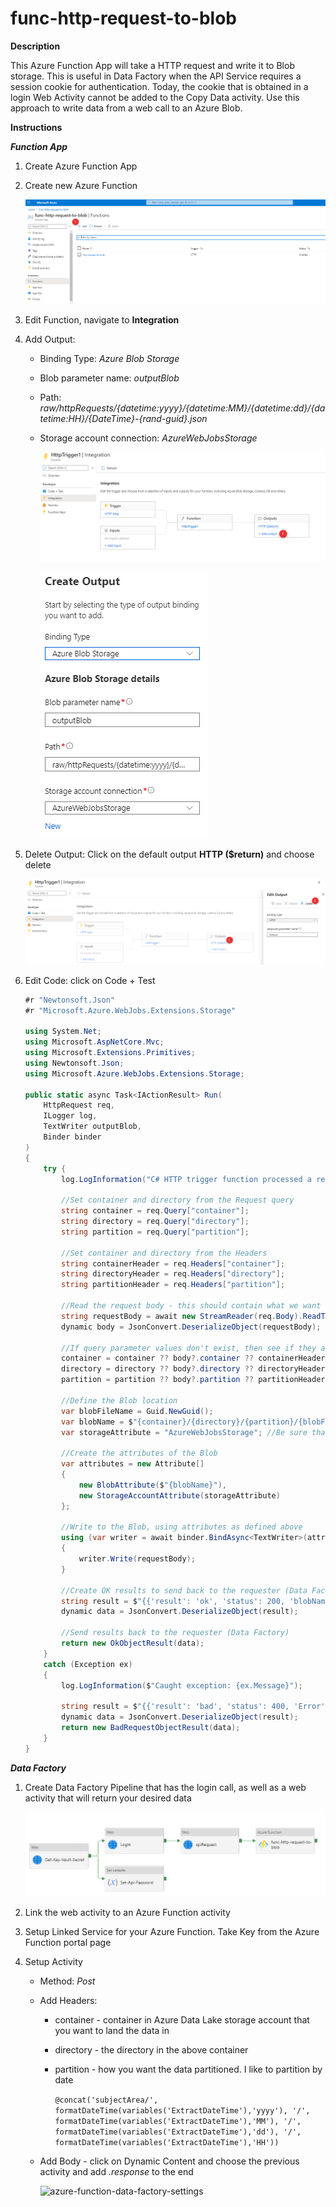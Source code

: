 # func-http-request-to-blob

**Description**

This Azure Function App will take a HTTP request and write it to Blob storage.  This is useful in Data Factory when the API Service requires a session cookie for authentication.  Today, the cookie that is obtained in a login Web Activity cannot be added to the Copy Data activity.  Use this approach to write data from a web call to an Azure Blob.

**Instructions**

***Function App***

1. Create Azure Function App

2. Create new Azure Function

   ![create-function](./media/create-function.png)

3. Edit Function, navigate to **Integration**

4. Add Output: 

   - Binding Type: *Azure Blob Storage*

   - Blob parameter name: *outputBlob*

   - Path: *raw/httpRequests/{datetime:yyyy}/{datetime:MM}/{datetime:dd}/{datetime:HH}/{DateTime}-{rand-guid}.json*

   - Storage account connection: *AzureWebJobsStorage*

     ![add-output](./media/add-output.png)

     ![](./media/output-settings.png)

     

5. Delete Output: Click on the default output **HTTP ($return)** and choose delete

   ![delete-default-output](./media/delete-default-output.png)

6. Edit Code: click on Code + Test

   ```c#
   #r "Newtonsoft.Json"
   #r "Microsoft.Azure.WebJobs.Extensions.Storage"

   using System.Net;
   using Microsoft.AspNetCore.Mvc;
   using Microsoft.Extensions.Primitives;
   using Newtonsoft.Json;
   using Microsoft.Azure.WebJobs.Extensions.Storage;

   public static async Task<IActionResult> Run(
       HttpRequest req,
       ILogger log,
       TextWriter outputBlob,
       Binder binder
   )
   {
       try {
           log.LogInformation("C# HTTP trigger function processed a request.");

           //Set container and directory from the Request query
           string container = req.Query["container"];
           string directory = req.Query["directory"];
           string partition = req.Query["partition"];

           //Set container and directory from the Headers
           string containerHeader = req.Headers["container"];
           string directoryHeader = req.Headers["directory"];
           string partitionHeader = req.Headers["partition"];

           //Read the request body - this should contain what we want to write to Blob
           string requestBody = await new StreamReader(req.Body).ReadToEndAsync();
           dynamic body = JsonConvert.DeserializeObject(requestBody);

           //If query parameter values don't exist, then see if they are in the body, then in the header, and finally default.
           container = container ?? body?.container ?? containerHeader ?? "raw";
           directory = directory ?? body?.directory ?? directoryHeader ?? "httpRequests";
           partition = partition ?? body?.partition ?? partitionHeader ?? "httpRequest";

           //Define the Blob location
           var blobFileName = Guid.NewGuid();
           var blobName = $"{container}/{directory}/{partition}/{blobFileName}.json";
           var storageAttribute = "AzureWebJobsStorage"; //Be sure that the Function App has this defined.

           //Create the attributes of the Blob
           var attributes = new Attribute[]
           {
               new BlobAttribute($"{blobName}"),
               new StorageAccountAttribute(storageAttribute)
           };

           //Write to the Blob, using attributes as defined above
           using (var writer = await binder.BindAsync<TextWriter>(attributes))
           {
               writer.Write(requestBody);
           }

           //Create OK results to send back to the requester (Data Factory)
           string result = $"{{'result': 'ok', 'status': 200, 'blobName': '{blobName}'}}";
           dynamic data = JsonConvert.DeserializeObject(result);

           //Send results back to the requester (Data Factory)
           return new OkObjectResult(data);
       }
       catch (Exception ex)
       {
           log.LogInformation($"Caught exception: {ex.Message}");

           string result = $"{{'result': 'bad', 'status': 400, 'Error': '{ex.Message.Replace("'", "\"")}'}}";
           dynamic data = JsonConvert.DeserializeObject(result);
           return new BadRequestObjectResult(data);
       }
   }
   ```

***Data Factory***

1. Create Data Factory Pipeline that has the login call, as well as a web activity that will return your desired data

   ![data-factory-pipeline](./media/data-factory-pipeline.png)

2. Link the web activity to an Azure Function activity

3. Setup Linked Service for your Azure Function.  Take Key from the Azure Function portal page

4. Setup Activity

   - Method: *Post*

   - Add Headers:

     - container - container in Azure Data Lake storage account that you want to land the data in

     - directory - the directory in the above container

     - partition - how you want the data partitioned.  I like to partition by date

       ```@concat('subjectArea/', formatDateTime(variables('ExtractDateTime'),'yyyy'), '/', formatDateTime(variables('ExtractDateTime'),'MM'), '/', formatDateTime(variables('ExtractDateTime'),'dd'), '/', formatDateTime(variables('ExtractDateTime'),'HH'))```

   - Add Body - click on Dynamic Content and choose the previous activity and add *.response* to the end

     ![azure-function-data-factory-settings](./media/azure-function-data-factory-settings.pn)
